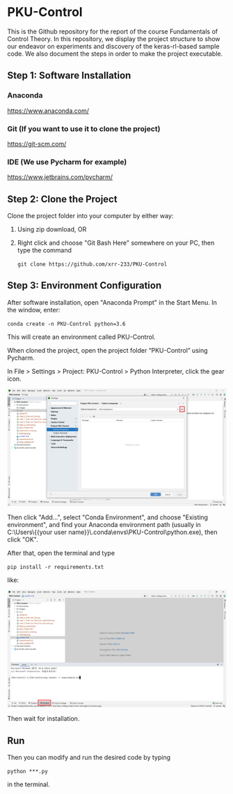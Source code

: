 # PKU-Control

This is the Github repository for the report of the course Fundamentals of Control Theory. In this repository, we display the project structure to show our endeavor on experiments and discovery of the keras-rl-based sample code. We also document the steps in order to make the project executable.

## Step 1: Software Installation

### Anaconda

https://www.anaconda.com/

### Git (If you want to use it to clone the project)

https://git-scm.com/

### IDE (We use Pycharm for example)

https://www.jetbrains.com/pycharm/

## Step 2: Clone the Project

Clone the project folder into your computer by either way:

1. Using zip download, OR
2. Right click and choose "Git Bash Here" somewhere on your PC, then type the command

 	`git clone https://github.com/xrr-233/PKU-Control`

## Step 3: Environment Configuration

After software installation, open "Anaconda Prompt" in the Start Menu. In the window, enter:

`conda create -n PKU-Control python=3.6`

This will create an environment called PKU-Control.



When cloned the project, open the project folder “PKU-Control” using Pycharm.

In File > Settings > Project: PKU-Control > Python Interpreter, click the gear icon.

![1](./images/1.png)

Then click "Add...", select "Conda Environment", and choose "Existing environment", and find your Anaconda environment path (usually in C:\Users\\{{your user name}}\\.conda\\envs\\PKU-Control\\python.exe), then click "OK".



After that, open the terminal and type

`pip install -r requirements.txt`

like:

![2](./images/2.png)

Then wait for installation.

## Run

Then you can modify and run the desired code by typing

`python ***.py`

in the terminal.